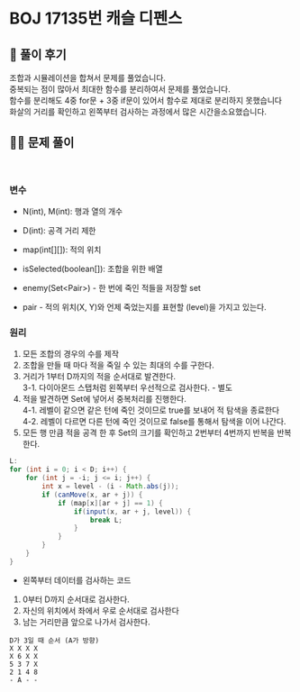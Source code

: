 # BOJ 17135번 캐슬 디펜스

## 🌈 풀이 후기
조합과 시뮬레이션을 합쳐서 문제를 풀었습니다.<br>
중복되는 점이 많아서 최대한 함수를 분리하여서 문제를 풀었습니다.<br>
함수를 분리해도 4중 for문 + 3중 if문이 있어서 함수로 제대로 분리하지 못했습니다<br>
화살의 거리를 확인하고 왼쪽부터 검사하는 과정에서 많은 시간을소요했습니다.

## 👩‍🏫 문제 풀이
<br>

### 변수
- N(int), M(int): 행과 열의 개수
- D(int): 공격 거리 제한
- map(int[][]): 적의 위치
- isSelected(boolean[]): 조합을 위한 배열
- enemy(Set\<Pair\>) - 한 번에 죽인 적들을 저장할 set

- pair - 적의 위치(X, Y)와 언제 죽었는지를 표현할 (level)을 가지고 있는다.

### 원리
1. 모든 조합의 경우의 수를 제작
2. 조합을 만들 때 마다 적을 죽일 수 있는 최대의 수를 구한다.
3. 거리가 1부터 D까지의 적을 순서대로 발견한다.<br>
3-1. 다이아몬드 스탭처럼 왼쪽부터 우선적으로 검사한다. - 별도
4. 적을 발견하면 Set에 넣어서 중복처리를 진행한다.<br>
4-1. 레벨이 같으면 같은 턴에 죽인 것이므로 true를 보내어 적 탐색을 종료한다<br>
4-2. 레벨이 다르면 다른 턴에 죽인 것이므로 false를 통해서 탐색을 이어 나간다.<br>
5. 모든 행 만큼 적을 공격 한 후 Set의 크기를 확인하고 2번부터 4번까지 반복을 반복한다.





```java
L:
for (int i = 0; i < D; i++) {
    for (int j = -i; j <= i; j++) {
        int x = level - (i - Math.abs(j));
        if (canMove(x, ar + j)) {
            if (map[x][ar + j] == 1) {
                if(input(x, ar + j, level)) {
                    break L;
                }
            }
        }
    }
}
```
- 왼쪽부터 데이터를 검사하는 코드<br>
1. 0부터 D까지 순서대로 검사한다.
2. 자신의 위치에서 좌에서 우로 순서대로 검사한다
3. 남는 거리만큼 앞으로 나가서 검사한다.

```
D가 3일 때 순서 (A가 방향)
X X X X
X 6 X X
5 3 7 X
2 1 4 8
- A - -
```